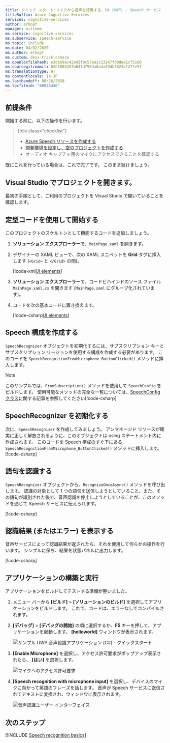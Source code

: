 ```yaml
---
title: クイック スタート:マイクから音声を認識する、C# (UWP) - Speech サービス
titleSuffix: Azure Cognitive Services
services: cognitive-services
author: erhopf
manager: nitinme
ms.service: cognitive-services
ms.subservice: speech-service
ms.topic: include
ms.date: 04/02/2020
ms.author: erhopf
ms.custom: devx-track-csharp
ms.openlocfilehash: e3d169ac42e03f0c57ea1c23247fd0daa1cf51d0
ms.sourcegitcommit: 62e1884457b64fd798da8ada59dbf623ef27fe97
ms.translationtype: HT
ms.contentlocale: ja-JP
ms.lasthandoff: 08/26/2020
ms.locfileid: "88926436"
---
```

## <a name="prerequisites"></a>前提条件

開始する前に、以下の操作を行います。

> [!div class="checklist"]
> * [Azure Speech リソースを作成する](../../../../get-started.md)
> * [開発環境を設定し、空のプロジェクトを作成する](../../../../quickstarts/setup-platform.md?tabs=uwp&pivots=programming-language-csharp)
> * オーディオ キャプチャ用のマイクにアクセスできることを確認する

既にこれを行っている場合は、これで完了です。 このまま続けましょう。

## <a name="open-your-project-in-visual-studio"></a>Visual Studio でプロジェクトを開きます。

最初の手順として、ご利用のプロジェクトを Visual Studio で開いていることを確認します。

## <a name="start-with-some-boilerplate-code"></a>定型コードを使用して開始する

このプロジェクトのスケルトンとして機能するコードを追加しましょう。

1. **ソリューション エクスプローラー**で、`MainPage.xaml` を開きます。

2. デザイナーの XAML ビューで、次の XAML スニペットを **Grid** タグに挿入します (`<Grid>` と `</Grid>` の間)。

   [!code-xml[UI elements](~/samples-cognitive-services-speech-sdk/quickstart/csharp/uwp/from-microphone/helloworld/MainPage.xaml#StackPanel)]

3. **ソリューション エクスプローラー**で、コードビハインドのソース ファイル `MainPage.xaml.cs` を開きます (`MainPage.xaml` にグループ化されています)。

4. コードを次の基本コードに置き換えます。

   [!code-csharp[UI elements](~/samples-cognitive-services-speech-sdk/quickstart/csharp/uwp/from-microphone/helloworld/MainPage.xaml.cs?range=6-50,55-56,94-154)]

## <a name="create-a-speech-configuration"></a>Speech 構成を作成する

`SpeechRecognizer` オブジェクトを初期化するには、サブスクリプション キーとサブスクリプション リージョンを使用する構成を作成する必要があります。 このコードを `SpeechRecognitionFromMicrophone_ButtonClicked()` メソッドに挿入します。

> [!NOTE]
> このサンプルでは、`FromSubscription()` メソッドを使用して `SpeechConfig` をビルドします。 使用可能なメソッドの完全な一覧については、[SpeechConfig クラス](https://docs.microsoft.com/dotnet/api/)に関する記事を参照してください[!code-csharp[](~/samples-cognitive-services-speech-sdk/quickstart/csharp/uwp/from-microphone/helloworld/MainPage.xaml.cs?range=51-53)]

## <a name="initialize-a-speechrecognizer"></a>SpeechRecognizer を初期化する

次に、`SpeechRecognizer` を作成してみましょう。 アンマネージド リソースが確実に正しく解放されるように、このオブジェクトは using ステートメント内に作成されます。 このコードを Speech 構成のすぐ下にある `SpeechRecognitionFromMicrophone_ButtonClicked()` メソッドに挿入します。
[!code-csharp[](~/samples-cognitive-services-speech-sdk/quickstart/csharp/uwp/from-microphone/helloworld/MainPage.xaml.cs?range=58,59,93)]

## <a name="recognize-a-phrase"></a>語句を認識する

`SpeechRecognizer` オブジェクトから、`RecognizeOnceAsync()` メソッドを呼び出します。 認識の対象として 1 つの語句を送信しようとしていること、また、その語句が識別された後で、音声認識を停止しようとしていることが、このメソッドを通じて Speech サービスに伝えられます。

[!code-csharp[](~/samples-cognitive-services-speech-sdk/quickstart/csharp/uwp/from-microphone/helloworld/MainPage.xaml.cs?range=66)]

## <a name="display-the-recognition-results-or-errors"></a>認識結果 (またはエラー) を表示する

音声サービスによって認識結果が返されたら、それを使用して何らかの操作を行います。 シンプルに保ち、結果を状態パネルに出力します。

[!code-csharp[](~/samples-cognitive-services-speech-sdk/quickstart/csharp/uwp/from-microphone/helloworld/MainPage.xaml.cs?range=68-93)]

## <a name="build-and-run-the-application"></a>アプリケーションの構築と実行

アプリケーションをビルドしてテストする準備が整いました。

1. メニュー バーから **[ビルド]**  >  **[ソリューションのビルド]** を選択してアプリケーションをビルドします。 これで、コードは、エラーなしでコンパイルされます。

1. **[デバッグ]**  >  **[デバッグの開始]** の順に選択するか、**F5** キーを押して、アプリケーションを起動します。 **[helloworld]** ウィンドウが表示されます。

   ![サンプル UWP 音声認識アプリケーション (C#) - クイックスタート](~/articles/cognitive-services/Speech-Service/media/sdk/qs-csharp-uwp-helloworld-window.png)

1. **[Enable Microphone]** を選択し、アクセス許可要求がポップアップ表示されたら、 **[はい]** を選択します。

   ![マイクへのアクセス許可要求](~/articles/cognitive-services/Speech-Service/media/sdk/qs-csharp-uwp-10-access-prompt.png)

1. **[Speech recognition with microphone input]** を選択し、デバイスのマイクに向かって英語のフレーズを話します。 音声が Speech サービスに送信されてテキストに変換され、ウィンドウに表示されます。

   ![音声認識ユーザー インターフェイス](~/articles/cognitive-services/Speech-Service/media/sdk/qs-csharp-uwp-11-ui-result.png)

## <a name="next-steps"></a>次のステップ

[!INCLUDE [Speech recognition basics](../../speech-to-text-next-steps.md)]

